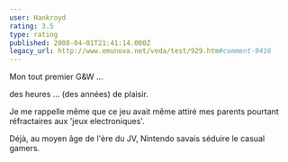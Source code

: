 ```yaml
---
user: Hankroyd
rating: 3.5
type: rating
published: 2008-04-01T21:41:14.000Z
legacy_url: http://www.emunova.net/veda/test/929.htm#comment-9416
---
```

Mon tout premier G&W ...

des heures ... (des années) de plaisir.

Je me rappelle même que ce jeu avait même attiré mes parents pourtant réfractaires aux 'jeux electroniques'.

Déjà, au moyen âge de l'ère du JV, Nintendo savais séduire le casual gamers.